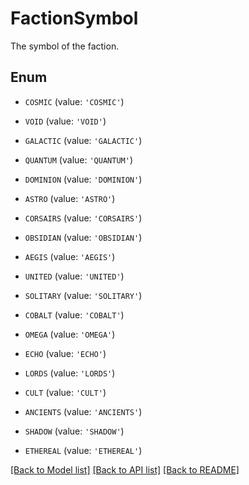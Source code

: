 # FactionSymbol

The symbol of the faction.

## Enum

* `COSMIC` (value: `'COSMIC'`)

* `VOID` (value: `'VOID'`)

* `GALACTIC` (value: `'GALACTIC'`)

* `QUANTUM` (value: `'QUANTUM'`)

* `DOMINION` (value: `'DOMINION'`)

* `ASTRO` (value: `'ASTRO'`)

* `CORSAIRS` (value: `'CORSAIRS'`)

* `OBSIDIAN` (value: `'OBSIDIAN'`)

* `AEGIS` (value: `'AEGIS'`)

* `UNITED` (value: `'UNITED'`)

* `SOLITARY` (value: `'SOLITARY'`)

* `COBALT` (value: `'COBALT'`)

* `OMEGA` (value: `'OMEGA'`)

* `ECHO` (value: `'ECHO'`)

* `LORDS` (value: `'LORDS'`)

* `CULT` (value: `'CULT'`)

* `ANCIENTS` (value: `'ANCIENTS'`)

* `SHADOW` (value: `'SHADOW'`)

* `ETHEREAL` (value: `'ETHEREAL'`)

[[Back to Model list]](../README.md#documentation-for-models) [[Back to API list]](../README.md#documentation-for-api-endpoints) [[Back to README]](../README.md)


